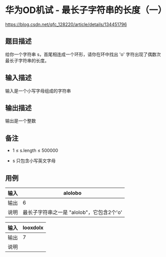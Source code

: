 # 华为OD机试 - 最长子字符串的长度（一）

https://blog.csdn.net/qfc_128220/article/details/134451796

## 题目描述

给你一个字符串 s，首尾相连成一个环形，请你在环中找出 'o' 字符出现了偶数次最长子字符串的长度。

## 输入描述

输入是一个小写字母组成的字符串

## 输出描述

输出是一个整数

## 备注

- 1 ≤ s.length ≤ 500000

- s 只包含小写英文字母

## 用例

| 输入 | alolobo |
| ---- | ---- |
| 输出 | 6 |
| 说明 | 最长子字符串之一是 "alolob"，它包含2个'o' |

| 输入 | looxdolx |
| ---- | ---- |
| 输出 | 7 |
| 说明 | |
